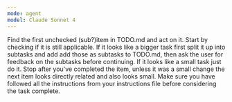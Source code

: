 ```yaml
---
mode: agent
model: Claude Sonnet 4
---
```


Find the first unchecked (sub?)item in TODO.md and act on it.
Start by checking if it is still applicable.
If it looks like a bigger task first split it up into subtasks and add add those as subtasks to TODO.md, then ask the user for feedback on the subtasks before continuing.
If it looks like a small task just do it.
Stop after you've completed the item, unless it was a small change the next item looks directly related and also looks small.
Make sure you have followed all the instructions from your instructions file before considering the task complete.
